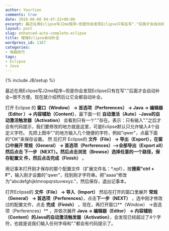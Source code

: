 ```yaml
---
author: Yourtion
comments: true
date: 2010-06-08 04:47:22+00:00
excerpt: 最近在用Eclipse写J2me程序~但是你会发现Eclipse只有在写"."后面才会自动补全~很不方便。现在就介绍然后让它全都自动补全。
layout: post
slug: enhanced-auto-complete-eclipse
title: 增强Eclipse自动补全
wordpress_id: 1167
categories:
- 电脑技巧
tags:
- Eclipse
- Java
---
```

{% include JB/setup %}

最近在用Eclipse写J2me程序~但是你会发现Eclipse只有在写"."后面才会自动补全~很不方便。现在就介绍然后让它全都自动补全。

打开 Eclipse 的 **窗口（Window） -> 首选项（Perferences） -> Java -> 编辑器（Editor ）-> 内容辅助（Content）**，最下面一栏 **自动激活（Auto）-Java的自动激活触发器（Activation）** 会看到只有一个"."存在。表示：只有输入"."之后才会有代码提示，我们要修改的地方就是这里，可是Eclipse默认只允许输入4个自定义字符。 先把上图中"."的地方输入几个随便的字符，例如"qwer"，点最下面的"OK"来保存设置。 然 后打开 Eclipse的 **文件（File） -> 导出（Export），在窗口中展开 常规（General） -> 首选项（Perferences）-->全部导出（Export all）**然后点击 **下一步（NEXT）**。然后点击**浏览（Browse）**选择任意的一个路径，保存配置文 件，然后点击**完成（Finish）** 。

用记事本打开刚才保存的那个配置文件（扩展文件名：*.epf），按**搜索"ctrl + F"**，输入刚才设置的"qwer"，找到刚才字符串。把"aaaa"修改为"abcdefghijklmnopqrstuvwxyz."，然后保存，退出记事本。

打开Eclipse的 **文件（File） -> 导入（Import）** 然后在打开的窗口里展开 **常规（General） -> 首选项（Perferences）**，点击**下一步（NEXT）** ，选中刚才修改过的配置文件，点击 **完成（Finish）** 。现在，再打开窗口**（Window） ->首选项（Perferences）** ，并依次展开 **Java -> 编辑器（Editor） -> 内容辅助（Content）**的**Java的自动激活触发器（Activation）**，会发现已经超过了4个字符，也就是说我们输入任何字母和"."都会有代码提示了。

